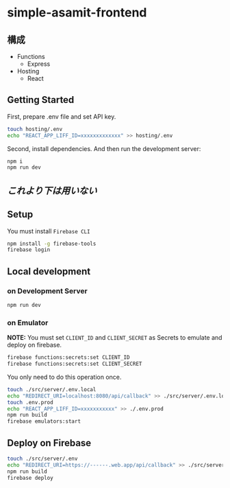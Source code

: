 # simple-asamit-frontend

## 構成
- Functions
    - Express
- Hosting
    - React

## Getting Started
First, prepare .env file and set API key.
```sh
touch hosting/.env
echo "REACT_APP_LIFF_ID=xxxxxxxxxxxxx" >> hosting/.env
```
Second, install dependencies.
And then run the development server:
```sh
npm i
npm run dev
```
*これより下は用いない*
-------

## Setup
You must install `Firebase CLI`
```sh
npm install -g firebase-tools
firebase login
```

## Local development
### on Development Server
```sh
npm run dev
```
### on Emulator
**NOTE:** You must set `CLIENT_ID` and `CLIENT_SECRET` as Secrets to emulate and deploy on firebase.
```sh
firebase functions:secrets:set CLIENT_ID
firebase functions:secrets:set CLIENT_SECRET
```
You only need to do this operation once.
```sh
touch ./src/server/.env.local
echo "REDIRECT_URI=localhost:8080/api/callback" >> ./src/server/.env.local
touch .env.prod
echo "REACT_APP_LIFF_ID=xxxxxxxxxxx" >> ./.env.prod
npm run build
firebase emulators:start
```

## Deploy on Firebase
```sh
touch ./src/server/.env
echo "REDIRECT_URI=https://------.web.app/api/callback" >> ./src/server/.env
npm run build
firebase deploy
```
